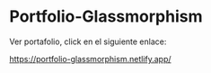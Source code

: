 # Portfolio-Glassmorphism

Ver portafolio, click en el siguiente enlace:

https://portfolio-glassmorphism.netlify.app/
